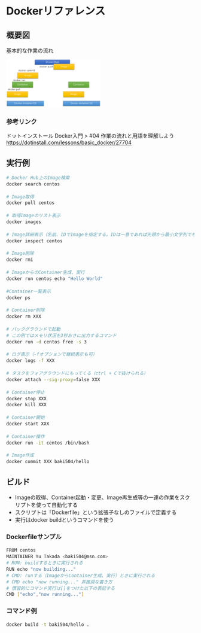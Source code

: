 
# Dockerリファレンス

## 概要図

基本的な作業の流れ

<img src="https://github.com/baki504/knowledge/blob/master/Docker/img/docker_overview.png" width="50%"/>

### 参考リンク
ドットインストール Docker入門 > #04 作業の流れと用語を理解しよう<br/>
https://dotinstall.com/lessons/basic_docker/27704

## 実行例

```bash
# Docker Hub上のImage検索
docker search centos

# Image取得
docker pull centos

# 取得Imageのリスト表示
docker images

# Image詳細表示（名前、IDでImageを指定する。IDは一意であれば先頭から最小文字列でも可）
docker inspect centos

# Image削除
docker rmi

# ImageからのContainer生成、実行
docker run centos echo "Hello World"

#Container一覧表示
docker ps

# Container削除
docker rm XXX

# バックグラウンドで起動
# この例ではメモリ状況を3秒おきに出力するコマンド
docker run -d centos free -s 3

# ログ表示（-fオプションで継続表示も可）
docker logs -f XXX

# タスクをフォアグラウンドにもってくる（ctrl + Cで抜けられる）
docker attach --sig-proxy=false XXX

# Container停止
docker stop XXX
docker kill XXX

# Container開始
docker start XXX

# Container操作
docker run -it centos /bin/bash

# Image作成
docker commit XXX baki504/hello

```

## ビルド

* Imageの取得、Container起動・変更、Image再生成等の一連の作業をスクリプトを使って自動化する
* スクリプトは「Dockerfile」という拡張子なしのファイルで定義する
* 実行はdocker buildというコマンドを使う


### Dockerfileサンプル

```bash
FROM centos
MAINTAINER Yu Takada <baki504@msn.com>
# RUN: buildするときに実行される
RUN echo "now building..."
# CMD: runする（ImageからContainer生成、実行）ときに実行される
# CMD echo "now running..." 非推奨な書き方
# 慣習的にコマンド実行は[]をつけた以下の表記する
CMD ["echo","now running..."]
```

### コマンド例

```bash
docker build -t baki504/hello .
```
